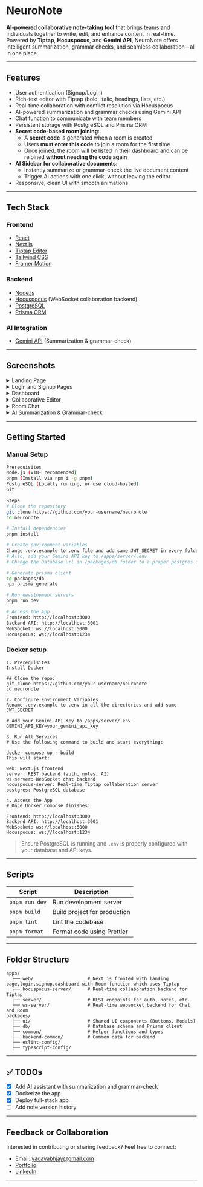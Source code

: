 # NeuroNote

**AI-powered collaborative note-taking tool** that brings teams and individuals together to write, edit, and enhance content in real-time. Powered by **Tiptap**, **Hocuspocus**, and **Gemini API**, NeuroNote offers intelligent summarization, grammar checks, and seamless collaboration—all in one place.

---

## Features

* User authentication (Signup/Login)
* Rich-text editor with Tiptap (bold, italic, headings, lists, etc.)
* Real-time collaboration with conflict resolution via Hocuspocus
* AI-powered summarization and grammar checks using Gemini API
* Chat function to communicate with team members
* Persistent storage with PostgreSQL and Prisma ORM
* **Secret code-based room joining**:
  - A **secret code** is generated when a room is created
  - Users **must enter this code** to join a room for the first time
  - Once joined, the room will be listed in their dashboard and can be rejoined **without needing the code again**
* **AI Sidebar for collaborative documents**:
  - Instantly summarize or grammar-check the live document content
  - Trigger AI actions with one click, without leaving the editor
* Responsive, clean UI with smooth animations

---

## Tech Stack

### Frontend

* [React](https://reactjs.org/)
* [Next.js](https://nextjs.org/)
* [Tiptap Editor](https://tiptap.dev/)
* [Tailwind CSS](https://tailwindcss.com/)
* [Framer Motion](https://www.framer.com/motion/)

### Backend

* [Node.js](https://nodejs.org/)
* [Hocuspocus](https://hocuspocus.dev/) (WebSocket collaboration backend)
* [PostgreSQL](https://www.postgresql.org/)
* [Prisma ORM](https://www.prisma.io/)

### AI Integration

* [Gemini API](https://ai.google.dev/gemini-api/docs) (Summarization & grammar-check)

---

## Screenshots

<details>
<summary>Landing Page</summary>
<p align="center">
  <img src="https://github.com/user-attachments/assets/421bb724-3da5-44ab-a34c-9657ab590c85" width="600"/>
</p>
</details>

<details>
<summary>Login and Signup Pages</summary>
<p align="center">
  <img src="https://github.com/user-attachments/assets/e1f734b4-471e-4a19-84a5-c841fb9a7f3c" width="300"/>
  <img src="https://github.com/user-attachments/assets/167305d2-b97a-4bdd-8339-339d175d1785" width="300"/>
</p>
</details>

<details>
<summary>Dashboard</summary>
<p align="center">
  <img src="https://github.com/user-attachments/assets/8c9b61dc-89ba-4413-b7ab-43d4054b26f4" width="600"/>
</p>
</details>

<details>
<summary>Collaborative Editor</summary>
<p align="center">
  <img src="https://github.com/user-attachments/assets/ded6da2d-caa4-40e7-b0cf-36d7c8fe6223" width="600"/>
</p>
</details>

<details>
<summary>Room Chat</summary>
<p align="center">
  <img src="https://github.com/user-attachments/assets/e7432b14-85de-4dcf-be77-604e4fddc16f" width="600"/>
</p>
</details>

<details>
<summary>AI Summarization & Grammar-check</summary>
<p align="center">
  <img src="https://github.com/user-attachments/assets/467e3fdf-2700-4006-a110-94a91b394684" width="600"/>
</p>
</details>



---

## Getting Started

### Manual Setup

```bash
Prerequisites
Node.js (v18+ recommended)
pnpm (Install via npm i -g pnpm)
PostgreSQL (Locally running, or use cloud-hosted)
Git

Steps
# Clone the repository
git clone https://github.com/your-username/neuronote
cd neuronote

# Install dependencies
pnpm install

# Create environment variables
Change .env.example to .env file and add same JWT_SECRET in every folder
# Also, add your Gemini API key to /apps/server/.env
# Change the Database url in /packages/db folder to a proper postgres db url

# Generate prisma client
cd packages/db
npx prisma generate

# Run development servers
pnpm run dev

# Access the App
Frontend: http://localhost:3000
Backend API: http://localhost:3001
WebSocket: ws://localhost:5000
Hocuspocus: ws://localhost:1234

```

### Docker setup 
```
1. Prerequisites
Install Docker

## Clone the repo:
git clone https://github.com/your-username/neuronote
cd neuronote

2. Configure Environment Variables
Rename .env.example to .env in all the directories and add same JWT_SECRET

# Add your Gemini API Key to /apps/server/.env:
GEMINI_API_KEY=your_gemini_api_key

3. Run All Services
# Use the following command to build and start everything:

docker-compose up --build
This will start:

web: Next.js frontend
server: REST backend (auth, notes, AI)
ws-server: WebSocket chat backend
hocuspocus-server: Real-time Tiptap collaboration server
postgres: PostgreSQL database

4. Access the App
# Once Docker Compose finishes:

Frontend: http://localhost:3000
Backend API: http://localhost:3001
WebSocket: ws://localhost:5000
Hocuspocus: ws://localhost:1234

```

> Ensure PostgreSQL is running and `.env` is properly configured with your database and API keys.

---

## Scripts

| Script         | Description                  |
| -------------- | ---------------------------- |
| `pnpm run dev` | Run development server       |
| `pnpm build`   | Build project for production |
| `pnpm lint`    | Lint the codebase            |
| `pnpm format`  | Format code using Prettier   |

---

## Folder Structure

```
apps/
  ├── web/                    # Next.js fronted with landing page,login,signup,dashboard with Room function which uses Tiptap
  ├── hocuspocus-server/      # Real-time collaboration backend for Tiptap
  ├── server/                 # REST endpoints for auth, notes, etc.
  ├── ws-server/              # Real-time websocket backend for Chat and Room
packages/
  ├── ui/                     # Shared UI components (Buttons, Modals)
  ├── db/                     # Database schema and Prisma client
  ├── common/                 # Helper functions and types
  ├── backend-common/         # Common data for backend
  ├── eslint-config/
  ├── typescript-config/
```

---

## ✅ TODOs

* [X] Add AI assistant with summarization and grammar-check
* [X] Dockerize the app
* [X] Deploy full-stack app
* [ ] Add note version history

---

## Feedback or Collaboration

Interested in contributing or sharing feedback? Feel free to connect:

* Email: yadavabhjay@gmail.com
* [Portfolio](https://portfolio1-two-xi.vercel.app/)
* [LinkedIn](https://linkedin.com/in/abj-ydv)

---
